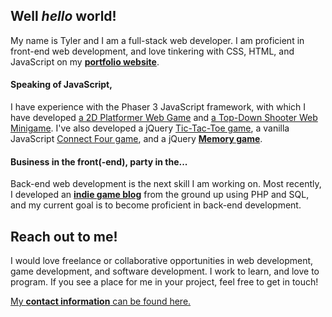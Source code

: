 <!--
**twit96/twit96** is a ✨ _special_ ✨ repository because its `README.md` (this file) appears on your GitHub profile.

Here are some ideas to get you started:

- 🔭 I’m currently working on ...
- 🌱 I’m currently learning ...
- 👯 I’m looking to collaborate on ...
- 🤔 I’m looking for help with ...
- 💬 Ask me about ...
- 📫 How to reach me: ...
- 😄 Pronouns: ...
- ⚡ Fun fact: ...
-->

## Well <i>hello</i> world!
My name is Tyler and I am a full-stack web developer. I am proficient in front-end web 
development, and love tinkering with CSS, HTML, and JavaScript on my
<a href="https://twit96.github.io/"><b>portfolio website</b></a>. 

#### Speaking of JavaScript,
I have experience with the Phaser 3 JavaScript framework, with which I have developed 
<a href="https://github.com/twit96/PharaohsPhury_Phaser3">a 2D Platformer Web Game</a> 
and 
<a href="https://github.com/twit96/TankFighter_Phaser3">a Top-Down Shooter Web Minigame</a>.
I've also developed a jQuery
<a href="https://twit96.github.io/tic-tac-toe/">Tic-Tac-Toe game</a>,
a vanilla JavaScript
<a href="https://twit96.github.io/connect-four/">Connect Four game</a>,
and a jQuery
<a href="https://twit96.github.io/memory-game/"><b>Memory game</b></a>.

#### Business in the front(-end), party in the...
Back-end web development is the next skill I am working on. Most recently, I developed an 
<a href="https://fall-2020.cs.utexas.edu/cs329e-bulko/wittig/P6/"><b>indie game blog</b></a> 
from the ground up using PHP and SQL, and my current goal is to become proficient in 
back-end development.

## Reach out to me!
I would love freelance or collaborative opportunities in web development, game development, and software development. I work to learn, and love to program. If you see a place for me in your project, feel free to get in touch! 

<a href="https://twit96.github.io/">My <b>contact information</b> can be found here.</a>

